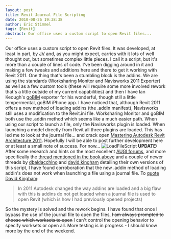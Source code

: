 ```yaml
---
layout: post
title: Revit Journal File Scripting
date: 2010-08-26 19:38:38
author: Eric Stimmel
tags: [Revit]
abstract: Our office uses a custom script to open Revit files...
---
```


Our office uses a custom script to open Revit files. It was developed, at least in part, by [JV][] and, as you might expect, carries with it lots of well thought out, but sometimes complex little pieces. I call it a script, but it's more than a couple of lines of code. I've been digging around in it and making a few tweaks and additions here and there to get it working with Revit 2011. One thing that's been a stumbling block is the addins. We are using the standards (Worksharing Monitor and Navisworks 2011 Exporter) as well as a few custom tools (these will require some more involved rework that's a little outside of my current capabilities) and then I have Ian Keough's [goBIM][] exporter for his wonderful, though still a little tempermental, goBIM iPhone app. I have noticed that, although Revit 2011 offers a new method of loading addins (the .addin manifest), Navisworks still uses a modification to the Revit.ini file. Worksharing Monitor and goBIM both use the .addin method which seems like a much easier path. When using our script to launch a file, only the Navisworks plugin is loaded. When launching a model directly from Revit all three plugins are loaded. This has led me to look at the journal file... and crack open [Mastering Autodesk Revit Architecture 2011][]. Hopefully I will be able to post further development here or at least a small note of success. For now... ![LoadFileScript][] **UPDATE:** After some research and hints on the most excellent [AUGI forums][], and more specifically the [thread mentioned in the book above][6] and a couple of newer threads by [dbaldacchino][7] and [david.kingham][8] detailing their own versions of this script, I have found corroboration that the new .addin method of loading addin's does not work when launching a file using a journal file. To [quote David Kingham][]:

> In 2011 Autodesk changed the way addins are loaded and a big flaw with
> this is addins do not get loaded when a journal file is used to open
> Revit (which is how I had previously opened projects)

So the mystery is solved and the rework begins. I have found that once I bypass the use of the journal file to open the files, <del>I am always prompted to choose which worksets to open</del> I can't control the opening behavior to specify worksets or open all. More testing is in progress - I should know more by the end of the weekend.

  [6]: http://forums.augi.com/showthread.php?t=65897 "The original thread"
  [7]: http://forums.augi.com/showthread.php?t=117310 "Dave Baldacchino's version"
  [8]: http://forums.augi.com/showthread.php?t=92831 "David Kingham's version"
  [JV]: http://allthingsbim.blogspot.com/
  [goBIM]: http://go-bim.iankeough.com/wordpress/
  [Mastering Autodesk Revit Architecture 2011]: http://www.amazon.com/gp/product/0470626968?ie=UTF8&tag=ericstimmel-20&linkCode=as2&camp=1789&creative=390957&creativeASIN=0470626968/
  [LoadFileScript]: http://ericstimmel.com/blog_imgs/Journal_LoadFileScript_sm.jpg
  [AUGI forums]: http://forums.augi.com/
  [quote David Kingham]: http://forums.augi.com/showpost.php?p=1075925&postcount=48

